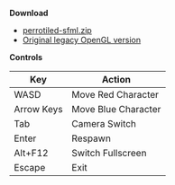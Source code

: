 **Download**

* [perrotiled-sfml.zip](https://github.com/urraka/perrotiled-sfml/releases/tag/v0.0)
* [Original legacy OpenGL version](https://github.com/urraka/perrotiled-legacy)

**Controls**

Key        | Action
---------- | -----------
WASD       | Move Red Character
Arrow Keys | Move Blue Character
Tab        | Camera Switch
Enter      | Respawn
Alt+F12    | Switch Fullscreen
Escape     | Exit

